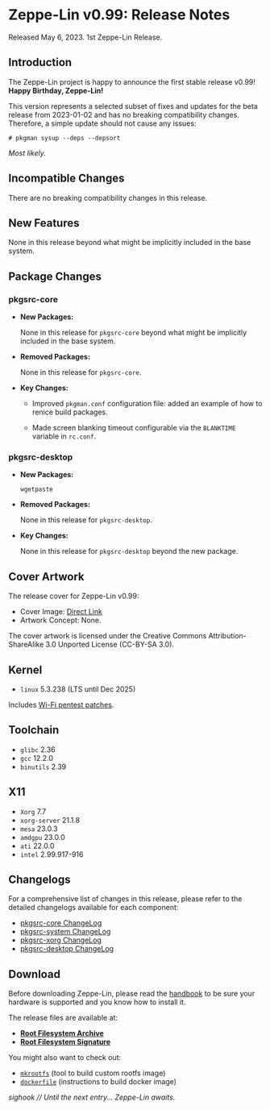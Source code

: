 # Zeppe-Lin v0.99: Release Notes

Released May 6, 2023. 1st Zeppe-Lin Release.

## Introduction

The Zeppe-Lin project is happy to announce the first stable release
v0.99! **Happy Birthday, Zeppe-Lin!**

This version represents a selected subset of fixes and updates for the
beta release from 2023-01-02 and has no breaking compatibility
changes.  Therefore, a simple update should not cause any issues:

    # pkgman sysup --deps --depsort

*Most likely.*

## Incompatible Changes

There are no breaking compatibility changes in this release.

## New Features

None in this release beyond what might be implicitly included in the
base system.

## Package Changes

### pkgsrc-core

- **New Packages:**

  None in this release for `pkgsrc-core` beyond what might be
  implicitly included in the base system.

- **Removed Packages:**

  None in this release for `pkgsrc-core`.

- **Key Changes:**

  - Improved `pkgman.conf` configuration file: added an example of how
    to renice build packages.

  - Made screen blanking timeout configurable via the `BLANKTIME`
    variable in `rc.conf`.

### pkgsrc-desktop

- **New Packages:**

  ```
  wgetpaste
  ```

- **Removed Packages:**

  None in this release for `pkgsrc-desktop`.

- **Key Changes:**

  None in this release for `pkgsrc-desktop` beyond the new package.

## Cover Artwork

The release cover for Zeppe-Lin v0.99:

- Cover Image: [Direct Link](https://github.com/zeppe-lin/artwork/blob/master/v0.99.png?raw=true)
- Artwork Concept: None.

The cover artwork is licensed under the Creative Commons
Attribution-ShareAlike 3.0 Unported License (CC-BY-SA 3.0).

## Kernel

- `linux` 5.3.238 (LTS until Dec 2025)

Includes [Wi-Fi pentest patches](https://github.com/sighook/lwpp).

## Toolchain

- `glibc` 2.36
- `gcc` 12.2.0
- `binutils` 2.39

## X11

- `Xorg` 7.7
- `xorg-server` 21.1.8
- `mesa` 23.0.3
- `amdgpu` 23.0.0
- `ati` 22.0.0
- `intel` 2.99.917-916

## Changelogs

For a comprehensive list of changes in this release, please refer to
the detailed changelogs available for each component:

- [pkgsrc-core ChangeLog](https://github.com/zeppe-lin/pkgsrc-core/releases/tag/v0.99)
- [pkgsrc-system ChangeLog](https://github.com/zeppe-lin/pkgsrc-system/releases/tag/v0.99)
- [pkgsrc-xorg ChangeLog](https://github.com/zeppe-lin/pkgsrc-xorg/releases/tag/v0.99)
- [pkgsrc-desktop ChangeLog](https://github.com/zeppe-lin/pkgsrc-desktop/releases/tag/v0.99)

## Download

Before downloading Zeppe-Lin, please read the
[handbook](https://zeppe-lin.github.io/handbook.html) to be sure
your hardware is supported and you know how to install it.

The release files are available at:

- [**Root Filesystem Archive**](https://github.com/zeppe-lin/pkgsrc-core/releases/download/v0.99/rootfs-v0.99-x86_64.tar.xz)
- [**Root Filesystem Signature**](https://github.com/zeppe-lin/pkgsrc-core/releases/download/v0.99/rootfs-v0.99-x86_64.tar.xz.sig)

You might also want to check out:

- [`mkrootfs`](https://github.com/zeppe-lin/mkrootfs) (tool to build custom rootfs image)
- [`dockerfile`](https://github.com/zeppe-lin/dockerfile) (instructions to build docker image)


*sighook // Until the next entry... Zeppe-Lin awaits.*

